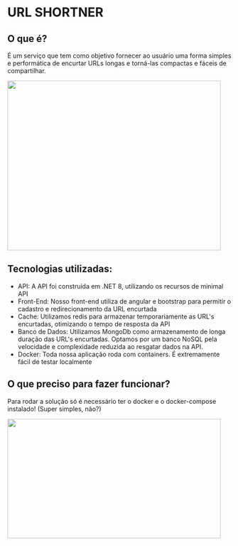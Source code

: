 <h1>URL SHORTNER</h1>

<h2>O que é?</h2>

<p>É um serviço que tem como objetivo fornecer ao usuário uma forma simples e performática 
de encurtar URLs longas e torná-las compactas e fáceis de compartilhar.</p>

<img src="https://giphy.com/embed/33zX3zllJBGY8" width="480" height="382" />

<h2>Tecnologias utilizadas: </h2>
<ul>
  <li>API: A API foi construída em .NET 8, utilizando os recursos de minimal API</li>
  <li>Front-End: Nosso front-end utiliza de angular e bootstrap para permitir o cadastro e redirecionamento da URL encurtada</li>
  <li>Cache: Utilizamos redis para armazenar temporariamente as URL's encurtadas, otimizando o tempo de resposta da API</li>
  <li>Banco de Dados:  Utilizamos MongoDb como armazenamento de longa duração das URL's encurtadas. Optamos por um banco NoSQL pela velocidade e complexidade reduzida ao resgatar dados na API.</li>
  <li>Docker: Toda nossa aplicação roda com containers. É extremamente fácil de testar localmente</li>
</ul>

<h2>O que preciso para fazer funcionar?</h2>

<p>Para rodar a solução só é necessário ter o docker e o docker-compose instalado! (Super simples, não?)</p>

<img src="https://giphy.com/embed/3oEjI6hkw6nbYNQkz6" width="480" height="269" />

